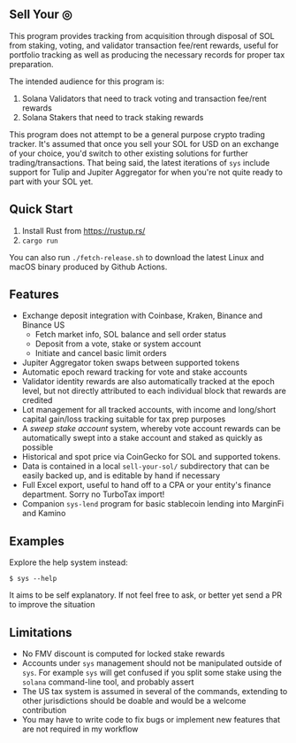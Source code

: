 ## Sell Your ◎

This program provides tracking from acquisition through disposal of SOL from staking, voting, and validator transaction fee/rent rewards, useful
for portfolio tracking as well as producing the necessary records for proper tax preparation.

The intended audience for this program is:
1. Solana Validators that need to track voting and transaction fee/rent rewards
2. Solana Stakers that need to track staking rewards

This program does not attempt to be a general purpose crypto trading tracker.
It's assumed that once you sell your SOL for USD on an exchange of your choice,
you'd switch to other existing solutions for further trading/transactions. That
being said, the latest iterations of `sys` include support for Tulip and Jupiter
Aggregator for when you're not quite ready to part with your SOL yet.

## Quick Start
1. Install Rust from https://rustup.rs/
2. `cargo run`

You can also run `./fetch-release.sh` to download the latest Linux and macOS binary produced by Github Actions.

## Features
* Exchange deposit integration with Coinbase, Kraken, Binance and Binance US
  * Fetch market info, SOL balance and sell order status
  * Deposit from a vote, stake or system account
  * Initiate and cancel basic limit orders
* Jupiter Aggregator token swaps between supported tokens
* Automatic epoch reward tracking for vote and stake accounts
* Validator identity rewards are also automatically tracked at the epoch level, but not directly attributed to each individual block that rewards are credited
* Lot management for all tracked accounts, with income and long/short capital gain/loss tracking suitable for tax prep purposes
* A _sweep stake account_ system, whereby vote account rewards can be automatically swept into a stake account and staked as quickly as possible
* Historical and spot price via CoinGecko for SOL and supported tokens.
* Data is contained in a local `sell-your-sol/` subdirectory that can be easily backed up, and is editable by hand if necessary
* Full Excel export, useful to hand off to a CPA or your entity's finance department. Sorry no TurboTax import!
* Companion `sys-lend` program for basic stablecoin lending into MarginFi and Kamino

## Examples
Explore the help system instead:
```
$ sys --help
```

It aims to be self explanatory. If not feel free to ask, or better yet send a PR to improve the situation

## Limitations
* No FMV discount is computed for locked stake rewards
* Accounts under `sys` management should not be manipulated outside of `sys`.  For example `sys` will get confused if you split some stake using the `solana` command-line tool, and probably assert
* The US tax system is assumed in several of the commands, extending to other jurisdictions should be doable and would be a welcome contribution
* You may have to write code to fix bugs or implement new features that are not required in my workflow
